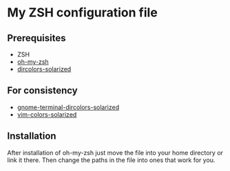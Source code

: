 My ZSH configuration file
=========================

Prerequisites
------------

- ZSH
- [oh-my-zsh](https://github.com/robbyrussell/oh-my-zsh)
- [dircolors-solarized](https://github.com/seebi/dircolors-solarized)
 
For consistency
---------------

- [gnome-terminal-dircolors-solarized](https://github.com/Anthony25/gnome-terminal-colors-solarized)
- [vim-colors-solarized](https://github.com/altercation/vim-colors-solarized)
 
Installation
------------

After installation of oh-my-zsh just move the file into your home directory or link it there.
Then change the paths in the file into ones that work for you.
